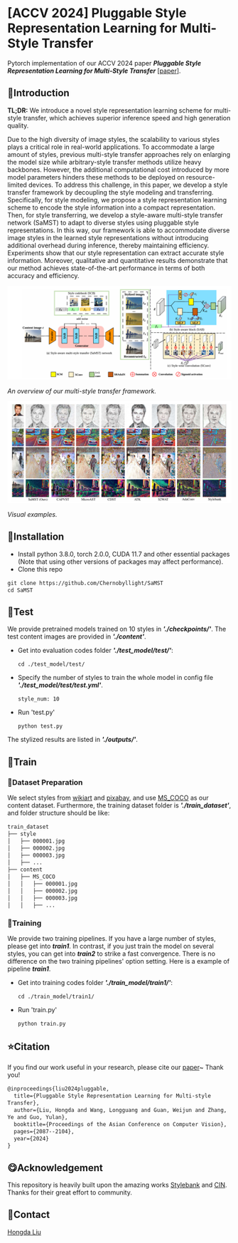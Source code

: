 # [ACCV 2024] Pluggable Style Representation Learning for Multi-Style Transfer

Pytorch implementation of our ACCV 2024 paper ***Pluggable Style Representation Learning for Multi-Style Transfer*** [[paper](https://openaccess.thecvf.com/content/ACCV2024/papers/Liu_Pluggable_Style_Representation_Learning_for_Multi-Style_Transfer_ACCV_2024_paper.pdf)].


## :newspaper:Introduction

**TL;DR:** We introduce a novel style representation learning scheme for multi-style transfer, which achieves superior inference speed and high generation quality.

Due to the high diversity of image styles, the scalability to various styles plays a critical role in real-world applications. To accommodate a large amount of styles, previous multi-style transfer approaches rely on enlarging the model size while arbitrary-style transfer methods utilize heavy backbones. However, the additional computational cost introduced by more model parameters hinders these methods to be deployed on resource-limited devices. To address this challenge, in this paper, we develop a style transfer framework by decoupling the style modeling and transferring. Specifically, for style modeling, we propose a style representation learning scheme to encode the style information into a compact representation. Then, for style transferring, we develop a style-aware multi-style transfer network (SaMST) to adapt to diverse styles using pluggable style representations. In this way, our framework is able to accommodate diverse image styles in the learned style representations without introducing additional overhead during inference, thereby maintaining efficiency. Experiments show that our style representation can extract accurate style information. Moreover, qualitative and quantitative results demonstrate that our method achieves state-of-the-art performance in terms of both accuracy and efficiency.

![](Figs/framework.png)

*An overview of our multi-style transfer framework.*

![](Figs/teaserfig.png)

*Visual examples.*

## :wrench:Installation

- Install python 3.8.0, torch 2.0.0, CUDA 11.7 and other essential packages (Note that using other versions of packages may affect performance).
- Clone this repo

```
git clone https://github.com/Chernobyllight/SaMST
cd SaMST
```

## :red_car:Test

We provide pretrained models trained on 10 styles in ***'./checkpoints/'***. The test content images are provided in ***'./content'***.

- Get into evaluation codes folder ***'./test_model/test/'***:

  ```
  cd ./test_model/test/
  ```

- Specify the number of styles to train the whole model in config file ***'./test_model/test/test.yml'***. 

  ```
  style_num: 10
  ```

- Run 'test.py'

  ```
  python test.py
  ```

The stylized results are listed in  ***'./outputs/'***.

## :bullettrain_side:Train

### :bank:Dataset Preparation

We select styles from [wikiart](https://www.kaggle.com/competitions/painter-by-numbers/data) and [pixabay](https://pixabay.com/), and use  [MS_COCO](https://cocodataset.org/#download) as our content dataset. Furthermore, the training dataset folder is ***'./train_dataset'***, and folder structure should be like:

```
train_dataset
├── style
│   ├── 000001.jpg
│   ├── 000002.jpg
│   ├── 000003.jpg
│   ├── ...
├── content
│   ├── MS_COCO
│   │   ├── 000001.jpg
│   │   ├── 000002.jpg
│   │   ├── 000003.jpg
│   │   ├── ...
```

### :running:Training


We provide two training pipelines. If you have a large number of styles, please get into ***train1***. In contrast, if you just train the model on several styles, you can get into ***train2*** to strike a fast convergence. There is no difference on the two training pipelines' option setting. Here is a example of pipeline ***train1***.

- Get into training codes folder ***'./train_model/train1/'***:

  ```
  cd ./train_model/train1/
  ```

- Run 'train.py'

  ```
  python train.py
  ```


## :star:Citation

If you find our work useful in your research, please cite our [paper](https://openaccess.thecvf.com/content/ACCV2024/papers/Liu_Pluggable_Style_Representation_Learning_for_Multi-Style_Transfer_ACCV_2024_paper.pdf)~ Thank you!

```
@inproceedings{liu2024pluggable,
  title={Pluggable Style Representation Learning for Multi-style Transfer},
  author={Liu, Hongda and Wang, Longguang and Guan, Weijun and Zhang, Ye and Guo, Yulan},
  booktitle={Proceedings of the Asian Conference on Computer Vision},
  pages={2087--2104},
  year={2024}
}
```

## :yum:Acknowledgement

This repository is heavily built upon the amazing works [Stylebank](https://github.com/jxcodetw/stylebank) and [CIN](https://github.com/kewellcjj/pytorch-multiple-style-transfer). Thanks for their great effort to community.

## :e-mail:Contact

[Hongda Liu](mailto:2946428816@qq.com)
